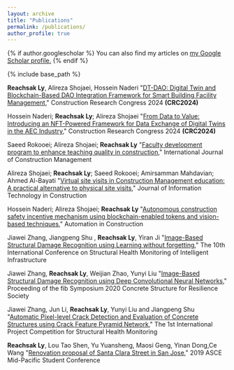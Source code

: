 ```yaml
---
layout: archive
title: "Publications"
permalink: /publications/
author_profile: true
---
```


{% if author.googlescholar %}
  You can also find my articles on <u><a href="{{author.googlescholar}}">my Google Scholar profile</a>.</u>
{% endif %}

{% include base_path %}

**Reachsak Ly**, Alireza Shojaei, Hossein Naderi "[DT-DAO: Digital Twin and Blockchain-Based DAO Integration Framework for Smart Building Facility Management](https://doi.org/10.1061/9780784485262.081)," Construction Research Congress 2024 **(CRC2024)**

Hossein Naderi; **Reachsak Ly**; Alireza Shojaei "[From Data to Value: Introducing an NFT-Powered Framework for Data Exchange of Digital Twins in the AEC Industry](https://doi.org/10.1061/9780784485262.031)," Construction Research Congress 2024 **(CRC2024)**

Saeed Rokooei; Alireza Shojaei; **Reachsak Ly** "[Faculty development program to enhance teaching quality in construction](https://doi.org/10.1080/15623599.2024.2304475)," International Journal of Construction Management

Alireza Shojaei; **Reachsak Ly**; Saeed Rokooei; Amirsamman Mahdavian; Ahmed Al-Bayati "[Virtual site visits in Construction Management education: A practical alternative to physical site visits](https://doi.org/10.36680/j.itcon.2023.036)," Journal of Information Technology in Construction 

Hossein Naderi; Alireza Shojaei; **Reachsak Ly** "[Autonomous construction safety incentive mechanism using blockchain-enabled tokens and vision-based techniques](https://doi.org/10.1016/j.autcon.2023.104959)," Automation in Construction

Jiawei Zhang, Jiangpeng Shu , **Reachsak Ly**, Yiran Ji "[Image-Based Structural Damage Recognition using Learning without forgetting](https://doi.org/10.1016/j.autcon.2023.104959)," The 10th International Conference on Structural Health Monitoring of Intelligent Infrastructure

Jiawei Zhang, **Reachsak Ly**, Weijian Zhao, Yunyi Liu "[Image-Based Structural Damage Recognition using Deep Convolutional Neural Networks](https://drive.google.com/file/d/1I5Uy-2mVcQS_WNi41XFCXXGrezrASMtp/view?usp=sharing)," Proceeding of the fib Symposium 2020 Concrete Structure for Resilience Society

Jiawei Zhang, Jun Li, **Reachsak Ly**, Yunyi Liu and Jiangpeng Shu "[Automatic Pixel-level Crack Detection and Evaluation of Concrete Structures using Crack Feature Pyramid Network](http://www.schm.org.cn/#/IPC-SHM,2020/results)," The 1st International Project Competition for Structural Health Monitoring

**Reachsak Ly**, Lou Tao Shen, Yu Yuansheng, Maosi Geng, Yinan Dong,Ce Wang "[Renovation proposal of Santa Clara Street in San Jose](https://drive.google.com/file/d/1NzSVgfvwgXjnpKms5cQQyainPNHKDxWj/view?usp=sharing)," 2019 ASCE Mid-Pacific Student Conference
